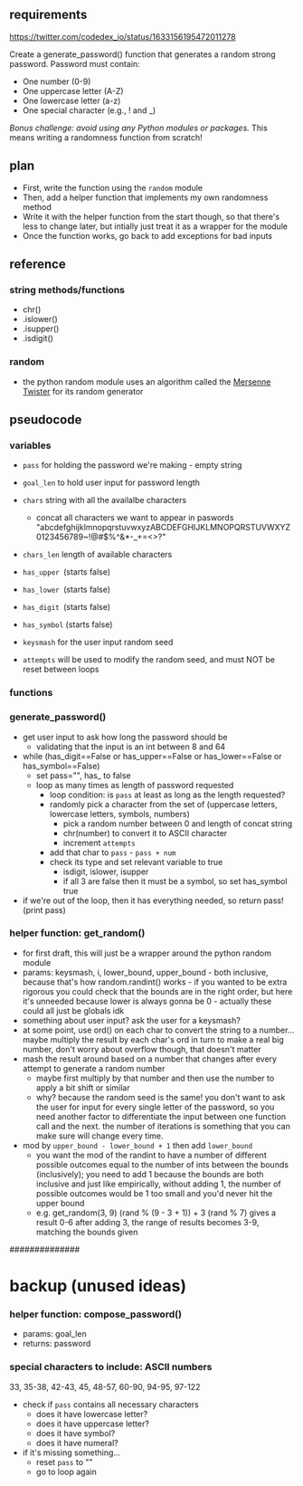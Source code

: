## requirements
https://twitter.com/codedex_io/status/1633156195472011278

Create a generate_password() function that generates a random strong password.
Password must contain:
- One number (0-9)
- One uppercase letter (A-Z)
- One lowercase letter (a-z)
- One special character (e.g., ! and _)

_Bonus challenge: avoid using any Python modules or packages._ This means writing a randomness function from scratch!

## plan
- First, write the function using the `random` module
- Then, add a helper function that implements my own randomness method
- Write it with the helper function from the start though, so that there's less to change later, but intially just treat it as a wrapper for the module
- Once the function works, go back to add exceptions for bad inputs

## reference 
### string methods/functions
- chr()
- .islower()
- .isupper()
- .isdigit()

### random
- the python random module uses an algorithm called the [Mersenne Twister](https://blogs.mathworks.com/cleve/2015/04/17/random-number-generator-mersenne-twister/) for its random generator

## pseudocode
### variables
- `pass` for holding the password we're making - empty string 
- `goal_len` to hold user input for password length
- `chars` string with all the availalbe characters
    - concat all characters we want to appear in paswords
    "abcdefghijklmnopqrstuvwxyzABCDEFGHIJKLMNOPQRSTUVWXYZ0123456789~!@#$%^&*-_+=<>?"
- `chars_len` length of available characters
- `has_upper `(starts false)
- `has_lower `(starts false)
- `has_digit `(starts false)
- `has_symbol` (starts false)

- `keysmash` for the user input random seed
- `attempts` will be used to modify the random seed, and must NOT be reset between loops

### functions

### generate_password()
- get user input to ask how long the password should be
    - validating that the input is an int between 8 and 64
- while (has_digit==False or has_upper==False or has_lower==False or has_symbol==False)
    - set pass="", has_ to false
    - loop as many times as length of password requested
        - loop condition: is `pass` at least as long as the length requested?
        - randomly pick a character from the set of (uppercase letters, lowercase letters, symbols, numbers)
            - pick a random number between 0 and length of concat string
            - chr(number) to convert it to ASCII character
            - increment `attempts`
        - add that char to `pass` - `pass + num`
        - check its type and set relevant variable to true
            - isdigit, islower, isupper 
            - if all 3 are false then it must be a symbol, so set has_symbol true
- if we're out of the loop, then it has everything needed, so return pass! (print pass)



### helper function: get_random()
- for first draft, this will just be a wrapper around the python random module
- params: keysmash, i,
          lower_bound, upper_bound - both inclusive, because that's how random.randint() works
          - if you wanted to be extra rigorous you could check that the bounds are in the right order, but here it's unneeded because lower is always gonna be 0
          - actually these could all just be globals idk
- something about user input? ask the user for a keysmash?
- at some point, use ord() on each char to convert the string to a number... maybe multiply the result by each char's ord in turn to make a real big number, don't worry about overflow though, that doesn't matter
- mash the result around based on a number that changes after every attempt to generate a random number
    - maybe first multiply by that number and then use the number to apply a bit shift or similar
    - why? because the random seed is the same! you don't want to ask the user for input for every single letter of the password, so you need another factor to differentiate the input between one function call and the next. the number of iterations is something that you can make sure will change every time.
- mod by `upper_bound - lower_bound + 1` then add `lower_bound`
    - you want the mod of the randint to have a number of different possible outcomes equal to the number of ints between the bounds (inclusively); you need to add 1 because the bounds are both inclusive and just like empirically, without adding 1, the number of possible outcomes would be 1 too small and you'd never hit the upper bound
    - e.g. get_random(3, 9)
      (rand % (9 - 3 + 1)) + 3
      (rand % 7) gives a result 0-6
      after adding 3, the range of results becomes 3-9, matching the bounds given




##############


# backup (unused ideas)

### helper function: compose_password()
- params: goal_len
- returns: password

### special characters to include: ASCII numbers
33, 35-38, 42-43, 45, 48-57, 60-90, 94-95, 97-122

- check if `pass` contains all necessary characters
    - does it have lowercase letter?
    - does it have uppercase letter?
    - does it have symbol?
    - does it have numeral?
- if it's missing something...
    - reset `pass` to ""
    - go to loop again